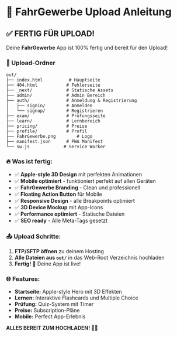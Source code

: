 # 🚀 FahrGewerbe Upload Anleitung

## ✅ FERTIG FÜR UPLOAD!

Deine **FahrGewerbe** App ist 100% fertig und bereit für den Upload!

### 📁 Upload-Ordner
```
out/
├── index.html          # Hauptseite
├── 404.html           # Fehlerseite
├── _next/             # Statische Assets
├── admin/             # Admin Bereich
├── auth/              # Anmeldung & Registrierung
│   ├── signin/        # Anmelden
│   └── signup/        # Registrieren
├── exam/              # Prüfungsseite
├── learn/             # Lernbereich
├── pricing/           # Preise
├── profile/           # Profil
├── FahrGewerbe.png        # Logo
├── manifest.json      # PWA Manifest
└── sw.js             # Service Worker
```

### 🔥 Was ist fertig:
- ✅ **Apple-style 3D Design** mit perfekten Animationen
- ✅ **Mobile optimiert** - funktioniert perfekt auf allen Geräten
- ✅ **FahrGewerbe Branding** - Clean und professionell
- ✅ **Floating Action Button** für Mobile
- ✅ **Responsive Design** - alle Breakpoints optimiert
- ✅ **3D Device Mockup** mit App-Icons
- ✅ **Performance optimiert** - Statische Dateien
- ✅ **SEO ready** - Alle Meta-Tags gesetzt

### 📤 Upload Schritte:
1. **FTP/SFTP öffnen** zu deinem Hosting
2. **Alle Dateien aus `out/`** in das Web-Root Verzeichnis hochladen
3. **Fertig!** 🎉 Deine App ist live!

### 🌐 Features:
- **Startseite:** Apple-style Hero mit 3D Effekten
- **Lernen:** Interaktive Flashcards und Multiple Choice
- **Prüfung:** Quiz-System mit Timer
- **Preise:** Subscription-Pläne
- **Mobile:** Perfect App-Erlebnis

**ALLES BEREIT ZUM HOCHLADEN! 🚀✨**
